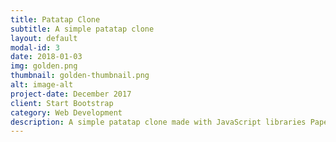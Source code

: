 ```yaml
---
title: Patatap Clone
subtitle: A simple patatap clone
layout: default
modal-id: 3
date: 2018-01-03
img: golden.png
thumbnail: golden-thumbnail.png
alt: image-alt
project-date: December 2017
client: Start Bootstrap
category: Web Development
description: A simple patatap clone made with JavaScript libraries Paper.js and Howler.js. Patatap is a portable animation and sound kit. With the touch of a finger create melodies charged with moving shapes. Warning! It contains circles!!!
---
```

